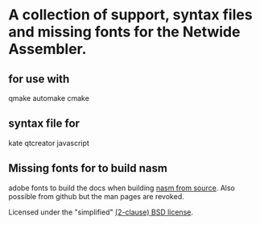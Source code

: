 # A collection of support, syntax files and missing fonts for the Netwide Assembler.

## for use with
  qmake
  automake
  cmake

## syntax file for
  kate
  qtcreator
  javascript

## Missing fonts for to build nasm
adobe fonts to build the docs when building [nasm from source](https://www.nasm.us/pub/nasm/snapshots/latest/).  Also possible from github but the man pages are revoked.

Licensed under the "simplified"
[(2-clause) BSD license](https://opensource.org/licenses/BSD-2-Clause).
